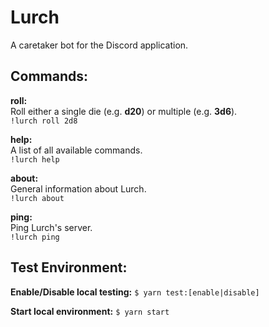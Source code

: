 # Lurch

A caretaker bot for the Discord application.

## Commands:

**roll:**\
Roll either a single die (e.g. **d20**) or multiple (e.g. **3d6**).\
`!lurch roll 2d8`

**help:**\
A list of all available commands.\
`!lurch help`

**about:**\
General information about Lurch.\
`!lurch about`

**ping:**\
Ping Lurch's server.\
`!lurch ping`

## Test Environment:

**Enable/Disable local testing:**
`$ yarn test:[enable|disable]`

**Start local environment:**
`$ yarn start`
